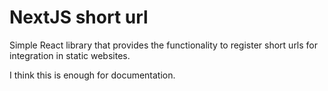 # NextJS short url 

Simple React library that provides the functionality to register short urls for integration in static websites.

I think this is enough for documentation.